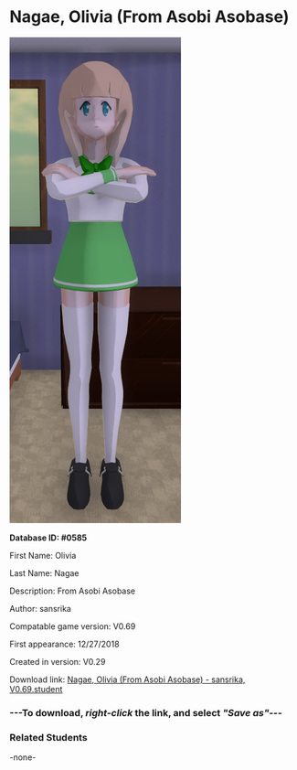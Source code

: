 # Nagae, Olivia (From Asobi Asobase)

<img src="../../Files/Images/Nagae, Olivia (From Asobi Asobase).png" title="Nagae, Olivia (From Asobi Asobase) - sansrika, V0.69">

**Database ID: #0585**

First Name: Olivia

Last Name: Nagae

Description: From Asobi Asobase

Author: sansrika

Compatable game version: V0.69

First appearance: 12/27/2018

Created in version: V0.29

Download link: <a href="https://raw.githubusercontent.com/Arbiter1223/Daigaku-Gurashi-Custom-Students/master/Files/Student%20Files/Nagae%2C%20Olivia%20(From%20Asobi%20Asobase)%20-%20sansrika%2C%20V0.69.student">Nagae, Olivia (From Asobi Asobase) - sansrika, V0.69.student</a>

### ---**To download, _right-click_ the link, and select _"Save as"_**---

### Related Students

-none-
